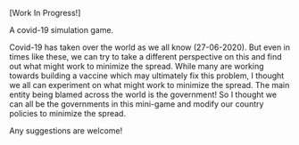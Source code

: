 [Work In Progress!]

A covid-19 simulation game.

Covid-19 has taken over the world as we all know (27-06-2020). But even in times like these, we can try to take a different perspective on this and find out what might work to minimize the spread.
While many are working towards building a vaccine which may ultimately fix this problem, I thought we all can experiment on what might work to minimize the spread.
The main entity being blamed across the world is the government! So I thought we can all be the governments in this mini-game and modify our country policies to minimize the spread.

Any suggestions are welcome!